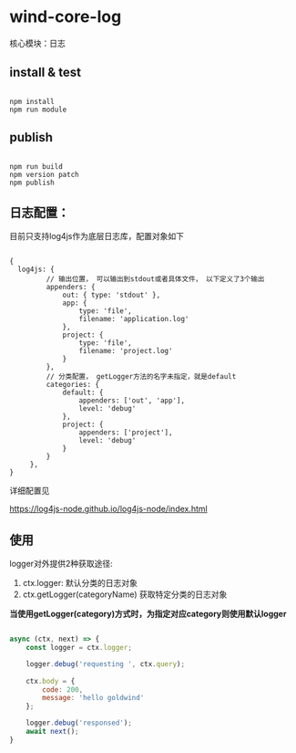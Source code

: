 # wind-core-log

核心模块：日志

## install & test

```shell script

npm install
npm run module

```

## publish

```shell script

npm run build
npm version patch
npm publish

```

## 日志配置： 

目前只支持log4js作为底层日志库，配置对象如下
```

{
  log4js: {
         // 输出位置， 可以输出到stdout或者具体文件， 以下定义了3个输出
         appenders: {
             out: { type: 'stdout' },
             app: {
                 type: 'file',
                 filename: 'application.log'
             },
             project: {
                 type: 'file',
                 filename: 'project.log'
             }
         },
         // 分类配置， getLogger方法的名字未指定，就是default
         categories: {
             default: {
                 appenders: ['out', 'app'],
                 level: 'debug'
             },
             project: {
                 appenders: ['project'],
                 level: 'debug'
             }
         }
     },
}

```

详细配置见

https://log4js-node.github.io/log4js-node/index.html

## 使用

logger对外提供2种获取途径:
1. ctx.logger: 默认分类的日志对象
2. ctx.getLogger(categoryName) 获取特定分类的日志对象

**当使用getLogger(category)方式时，为指定对应category则使用默认logger**
```javascript

async (ctx, next) => {
    const logger = ctx.logger;

    logger.debug('requesting ', ctx.query);
    
    ctx.body = {
        code: 200,
        message: 'hello goldwind'
    };

    logger.debug('responsed');
    await next();
}
```
